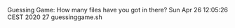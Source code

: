 Guessing Game: How many files have you got in there?
Sun Apr 26 12:05:26 CEST 2020
27 guessinggame.sh